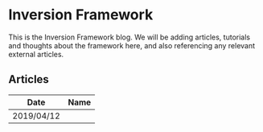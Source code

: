 # Inversion Framework
This is the Inversion Framework blog. We will be adding articles, tutorials and thoughts about the framework here, and also referencing any relevant external articles.

## Articles
| Date | Name |
| - | - |
| 2019/04/12 | 
<!--stackedit_data:
eyJoaXN0b3J5IjpbMTc2NTc5MjQ1LC0yMTM1MzU1NzE3XX0=
-->